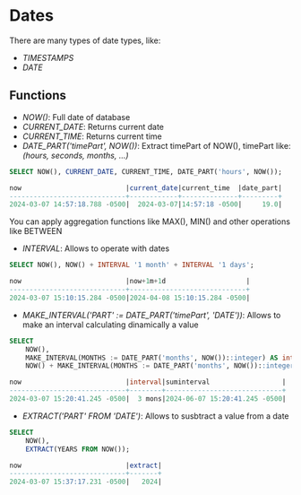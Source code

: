 # Dates

There are many types of date types, like:

- _TIMESTAMPS_
- _DATE_

## Functions

- _NOW()_: Full date of database
- _CURRENT_DATE_: Returns current date
- _CURRENT_TIME_: Returns current time
- _DATE_PART('timePart', NOW())_: Extract timePart of NOW(), timePart like: _(hours, seconds, months, ...)_

```sql
SELECT NOW(), CURRENT_DATE, CURRENT_TIME, DATE_PART('hours', NOW());

now                          |current_date|current_time  |date_part|
-----------------------------+------------+--------------+---------+
2024-03-07 14:57:18.788 -0500|  2024-03-07|14:57:18 -0500|     19.0|
```

You can apply aggregation functions like MAX(), MIN() and other operations like BETWEEN

- _INTERVAL_: Allows to operate with dates

```sql
SELECT NOW(), NOW() + INTERVAL '1 month' + INTERVAL '1 days';

now                          |now+1m+1d                    |
-----------------------------+-----------------------------+
2024-03-07 15:10:15.284 -0500|2024-04-08 15:10:15.284 -0500|
```

- _MAKE_INTERVAL('PART' := DATE_PART('timePart', 'DATE'))_: Allows to make an interval calculating dinamically a value

```sql
SELECT
    NOW(),
    MAKE_INTERVAL(MONTHS := DATE_PART('months', NOW())::integer) AS interval,
    NOW() + MAKE_INTERVAL(MONTHS := DATE_PART('months', NOW())::integer) AS sumInterval;

now                          |interval|suminterval                  |
-----------------------------+--------+-----------------------------+
2024-03-07 15:20:41.245 -0500|  3 mons|2024-06-07 15:20:41.245 -0500|
```

- _EXTRACT('PART' FROM 'DATE')_: Allows to susbtract a value from a date

```sql
SELECT
    NOW(),
    EXTRACT(YEARS FROM NOW());

now                          |extract|
-----------------------------+-------+
2024-03-07 15:37:17.231 -0500|   2024|
```
